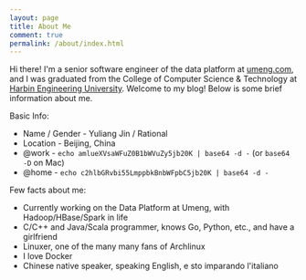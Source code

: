 ```yaml
---
layout: page
title: About Me
comment: true
permalink: /about/index.html
---
```


Hi there! I'm a senior software engineer of the data platform at [umeng.com][umeng],
and I was graduated from the College of Computer Science & Technology at
[Harbin Engineering University][heu].
Welcome to my blog! Below is some brief information about me.

Basic Info:

* Name / Gender - Yuliang Jin / Rational
* Location - Beijing, China
* @work - `echo amlueXVsaWFuZ0B1bWVuZy5jb20K | base64 -d -` (or `base64 -D` on Mac)
* @home - `echo c2hlbGRvbi55LmppbkBnbWFpbC5jb20K | base64 -d -`

Few facts about me:

* Currently working on the Data Platform at Umeng, with Hadoop/HBase/Spark in life
* C/C++ and Java/Scala programmer, knows Go, Python, etc., and have a girlfriend
* Linuxer, one of the many many fans of Archlinux
* I love Docker
* Chinese native speaker, speaking English, e sto imparando l'italiano

[umeng]:    http://www.umeng.com
[heu]:      http://english.hrbeu.edu.cn

